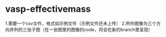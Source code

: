 # vasp-effectivemass

1.需要一个csv文件，格式如示例文件（示例文件还未上传）
2.所作图像为三个方向并列的三张子图（在一张图里的图像的code，将会在新的branch里呈现）
